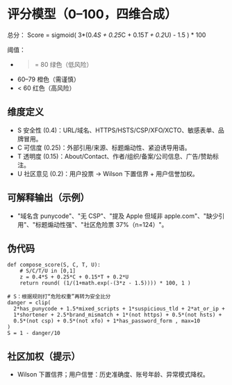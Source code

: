 # 评分模型（0–100，四维合成）

总分：
Score = sigmoid( 3*(0.4*S + 0.25*C + 0.15*T + 0.2*U) - 1.5 ) * 100

阈值：
- >= 80 绿色（低风险）
- 60–79 橙色（需谨慎）
- < 60 红色（高风险）

## 维度定义
- S 安全性 (0.4)：URL/域名、HTTPS/HSTS/CSP/XFO/XCTO、敏感表单、品牌冒用。
- C 可信度 (0.25)：外部引用/来源、标题煽动性、紧迫诱导用语。
- T 透明度 (0.15)：About/Contact、作者/组织/备案/公司信息、广告/赞助标注。
- U 社区意见 (0.2)：用户投票 → Wilson 下置信界 + 用户信誉加权。

## 可解释输出（示例）
- "域名含 punycode"、"无 CSP"、"提及 Apple 但域非 apple.com"、"缺少引用"、"标题煽动性强"、"社区危险票 37%（n=124）"。

## 伪代码
```
def compose_score(S, C, T, U):
    # S/C/T/U in [0,1]
    z = 0.4*S + 0.25*C + 0.15*T + 0.2*U
    return round( (1/(1+math.exp(-(3*z - 1.5)))) * 100, 1 )

# S：根据规则打“危险权重”再转为安全比分
danger = clip(
  2*has_punycode + 1.5*mixed_scripts + 1*suspicious_tld + 2*at_or_ip +
  1*shortener + 2.5*brand_mismatch + 1*(not https) + 0.5*(not hsts) +
  0.5*(not csp) + 0.5*(not xfo) + 1*has_password_form , max=10
)
S = 1 - danger/10
```

## 社区加权（提示）
- Wilson 下置信界；用户信誉：历史准确度、账号年龄、异常模式降权。

